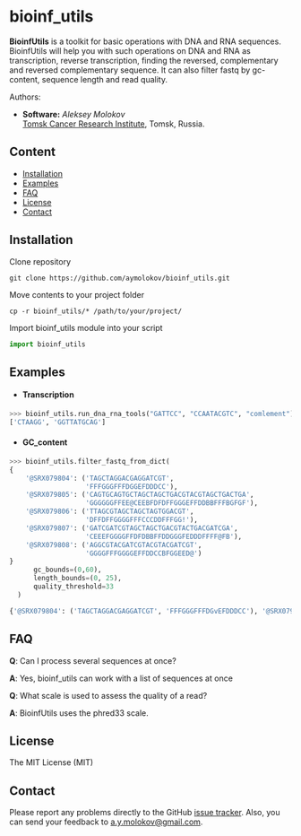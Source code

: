 # bioinf_utils


**BioinfUtils** is a toolkit for basic operations with DNA and RNA sequences. BioinfUtils will help you with such operations on DNA and RNA as transcription, reverse transcription, finding the reversed, complementary and reversed complementary sequence. It can also filter fastq by gc-content, sequence length and read quality.

Authors:
* **Software:** *Aleksey Molokov* <br/>
[Tomsk Cancer Research Institute](https://onco.tnimc.ru/en/), Tomsk, Russia.

## Content

* [Installation](#installation)
* [Examples](#examples)
* [FAQ](#faq)
* [License](#license)
* [Contact](#contact)

## Installation

Clone repository
~~~
git clone https://github.com/aymolokov/bioinf_utils.git
~~~
Move contents to your project folder
~~~
cp -r bioinf_utils/* /path/to/your/project/
~~~
Import bioinf_utils module into your script
```python
import bioinf_utils
```


## Examples

* #### Transcription
```python
>>> bioinf_utils.run_dna_rna_tools("GATTCC", "CCAATACGTC", "comlement")
['CTAAGG', 'GGTTATGCAG']
```
* #### GC_content
```python
>>> bioinf_utils.filter_fastq_from_dict(
{
    '@SRX079804': ('TAGCTAGGACGAGGATCGT',
                   'FFFGGGFFFDGGEFDDDCC'),
    '@SRX079805': ('CAGTGCAGTGCTAGCTAGCTGACGTACGTAGCTGACTGA',
                   'GGGGGGFFEE@CEEBFDFDFFGGGEFFDDBBFFFBGFGF'),
    '@SRX079806': ('TTAGCGTAGCTAGCTAGTGGACGT',
                   'DFFDFFGGGGFFFCCCDDFFFGG!'),
    '@SRX079807': ('GATCGATCGTAGCTAGCTGACGTACTGACGATCGA',
                   'CEEEFGGGGFFDFDBBFFDDGGGFEDDDFFFF@FB'),
    '@SRX079808': ('AGGCGTACGATCGTACGTACGATCGT',
                   'GGGGFFFGGGGEFFDDCCBFGGEED@')
}
      gc_bounds=(0,60),
      length_bounds=(0, 25),
      quality_threshold=33
  )

{'@SRX079804': ('TAGCTAGGACGAGGATCGT', 'FFFGGGFFFDGvEFDDDCC'), '@SRX079806': ('TTAGCGTAGCTAGCTAGTGGACGT', 'DFFDFFGGGGFFFCCCDDFFFGG!')}
```

## FAQ

**Q**: Can I process several sequences at once?

**A**: Yes, bioinf_utils can work with a list of sequences at once

**Q**: What scale is used to assess the quality of a read?

**A**: BioinfUtils uses the phred33 scale.

## License

The MIT License (MIT)

## Contact

Please report any problems directly to the GitHub [issue tracker](https://github.com/aymolokov/bioinf_utils/issues).
Also, you can send your feedback to [a.y.molokov@gmail.com](mailto:a.y.molokov@gmail.com).
